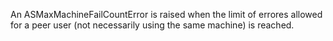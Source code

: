 An ASMaxMachineFailCountError is raised when the limit of errores allowed for a peer user (not necessarily using the same machine) is reached.
